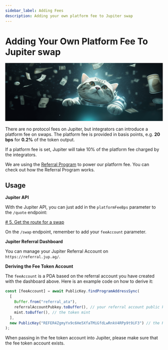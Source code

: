 ```yaml
---
sidebar_label: Adding Fees
description: Adding your own platform fee to Jupiter swap
---
```

# Adding Your Own Platform Fee To Jupiter swap
![cat_flying](./cat_flying_money.png)

There are no protocol fees on Jupiter, but integrators can introduce a platform fee on swaps. The platform fee is provided in basis points, e.g. **20 bps** for **0.2%** of the token output.

If a platform fee is set, Jupiter will take 10% of the platform fee charged by the integrators.

We are using the [Referral Program](https://github.com/TeamRaccoons/referral) to power our platform fee. You can check out how the Referral Program works.

## Usage

**Jupiter API**

With the Jupiter API, you can just add in the `platformFeeBps` parameter to the `/quote` endpoint:

[# 5. Get the route for a swap](/docs/3-v6-beta/1-swap-api.md)

On the `/swap` endpoint, remember to add your `feeAccount` parameter.

**Jupiter Referral Dashboard**

You can manage your Jupiter Referral Account on `https://referral.jup.ag/`.

**Deriving the Fee Token Account**

The `feeAccount` is a PDA based on the referral account you have created with the dashboard above. Here is an example code on how to derive it:

```js
const [feeAccount] = await PublicKey.findProgramAddressSync(
  [
    Buffer.from("referral_ata"),
    referralAccountPubkey.toBuffer(), // your referral account public key
    mint.toBuffer(), // the token mint
  ],
  new PublicKey("REFER4ZgmyYx9c6He5XfaTMiGfdLwRnkV4RPp9t9iF3") // the Referral Program
);
```

When passing in the fee token account into Jupiter, please make sure that the fee token account exists.
